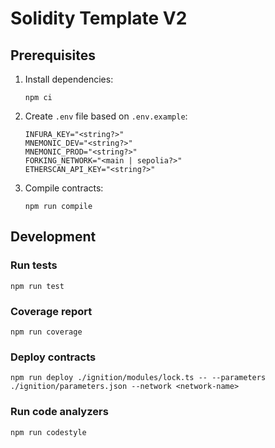 # Solidity Template V2

## Prerequisites 

1. Install dependencies:

    ```shell
    npm ci
    ```

1. Create `.env` file based on `.env.example`:

    ```shell
    INFURA_KEY="<string?>"
    MNEMONIC_DEV="<string?>"
    MNEMONIC_PROD="<string?>"
    FORKING_NETWORK="<main | sepolia?>"
    ETHERSCAN_API_KEY="<string?>"
    ```

1. Compile contracts:

    ```shell
    npm run compile
    ```

## Development

### Run tests

```shell
npm run test
```

### Coverage report

```shell
npm run coverage
```

### Deploy contracts

```shell
npm run deploy ./ignition/modules/lock.ts -- --parameters ./ignition/parameters.json --network <network-name>
```

### Run code analyzers

```shell
npm run codestyle
```
